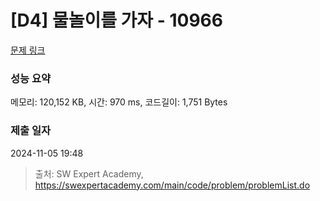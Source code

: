 # [D4] 물놀이를 가자 - 10966 

[문제 링크](https://swexpertacademy.com/main/code/problem/problemDetail.do?contestProbId=AXWXMZta-PsDFAST) 

### 성능 요약

메모리: 120,152 KB, 시간: 970 ms, 코드길이: 1,751 Bytes

### 제출 일자

2024-11-05 19:48



> 출처: SW Expert Academy, https://swexpertacademy.com/main/code/problem/problemList.do